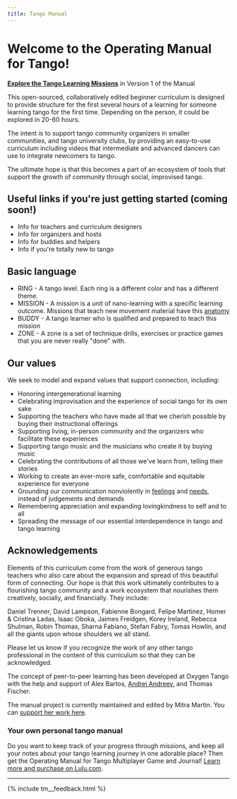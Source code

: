 ```yaml
---
title: Tango Manual
---
```



# Welcome to the Operating Manual for Tango!

**[Explore the Tango Learning Missions](v1/index.md)** in Version 1 of the Manual

This open-sourced, collaboratively edited beginner curriculum is designed to provide structure for the first several hours of a learning for someone learning tango for the first time. Depending on the person, it could be explored in 20-60 hours. 

The intent is to support tango community organizers in smaller communities, and tango university clubs, by providing an easy-to-use curriculum including videos that intermediate and advanced dancers can use to integrate newcomers to tango. 

The ultimate hope is that this becomes a part of an ecosystem of tools that support the growth of community through social, improvised tango.

## Useful links if you're just getting started (coming soon!)
* Info for teachers and curriculum designers
* Info for organizers and hosts
* Info for buddies and helpers
* Info if you're totally new to tango

## Basic language
* RING - A tango level. Each ring is a different color and has a different theme. 
* MISSION - A mission is a unit of nano-learning with a specific learning outcome. Missions that teach new movement material have this [anatomy](http://tangomanual.com/v1/appendix/anatomy-of-a-mission)
* BUDDY - A tango learner who is qualified and prepared to teach this mission
* ZONE - A zone is a set of technique drills, exercises or practice games that you are never really "done" with.

## Our values

We seek to model and expand values that support connection, including: 

* Honoring intergenerational learning
* Celebrating improvisation and the experience of social tango for its own sake
* Supporting the teachers who have made all that we cherish possible by buying their instructional offerings
* Supporting living, in-person community and the organizers who facilitate these experiences
* Supporting tango music and the musicians who create it by buying music
* Celebrating the contributions of all those we've learn from, telling their stories
* Working to create an ever-more safe, comfortable and equitable experience for everyone
* Grounding our communication nonviolently in [feelings](https://www.cnvc.org/sites/default/files/feelings_inventory_0.pdf) and [needs](https://www.cnvc.org/sites/default/files/needs_inventory_0.pdf), instead of judgements and demands
* Remembering appreciation and expanding lovingkindness to self and to all
* Spreading the message of our essential interdependence in tango and tango learning

## Acknowledgements

Elements of this curriculum come from the work of generous tango teachers who also care about the expansion and spread of this beautiful form of connecting. Our hope is that this work ultimately contributes to a flourishing tango community and a work ecosystem that nourishes them creatively, socially, and financially. They include: 

Daniel Trenner, David Lampson, Fabienne Bongard, Felipe Martinez, Homer & Cristina Ladas, Isaac Oboka, Jaimes Freidgen, Korey Ireland, Rebecca Shulman, Robin Thomas, Sharna Fabiano, Stefan Fabry, Tomas Howlin, and all the giants upon whose shoulders we all stand.

Please let us know if you recognize the work of any other tango professional in the content of this curriculum so that they can be acknowledged.  

The concept of peer-to-peer learning has been developed at Oxygen Tango with the help and support of Alex Bartos, [Andrei Andreev](http://andreimoment.com), and Thomas Fischer.

The manual project is currently maintained and edited by Mitra Martin. You can [support her work here](https://www.patreon.com/mitramartin).

### Your own personal tango manual

Do you want to keep track of your progress through missions, and keep all your notes about your tango learning journey in one adorable place? Then get the Operating Manual for Tango Multiplayer Game and Journal! [Learn more and purchase on Lulu.com](http://www.lulu.com/shop/mitra-martin/operating-manual-for-tango/paperback/product-23156231.html).


---
{% include tm__feedback.html %}
